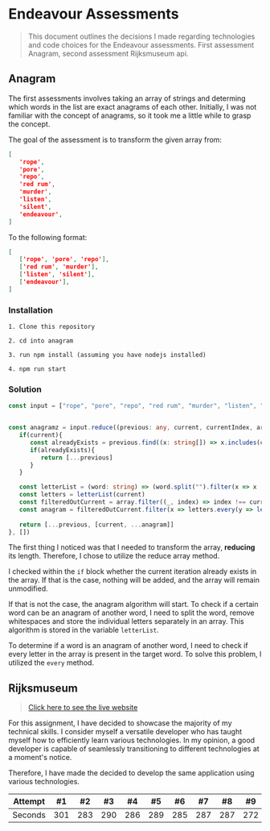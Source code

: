 # Endeavour Assessments
> This document outlines the decisions I made regarding technologies and code choices for the Endeavour assessments. First assessment Anagram, second assessment Rijksmuseum api. 

## Anagram
The first assessments involves taking an array of strings and determing which words in the list are exact anagrams of each other. Initially, I was not familiar with the concept of anagrams, so it took me a little while to grasp the concept.

The goal of the assessment is to transform the given array from:
```json
[
   'rope',
   'pore',
   'repo',
   'red rum',
   'murder',
   'listen',
   'silent',
   'endeavour',
]
```
To the following format:
```json
[
   ['rope', 'pore', 'repo'],
   ['red rum', 'murder'],
   ['listen', 'silent'],
   ['endeavour'],
]
```

### Installation
```
1. Clone this repository

2. cd into anagram

3. run npm install (assuming you have nodejs installed)

4. npm run start
```

### Solution
```ts
const input = ["rope", "pore", "repo", "red rum", "murder", "listen", "silent", "endeavour"]


const anagramz = input.reduce((previous: any, current, currentIndex, array) => {
   if(current){
      const alreadyExists = previous.find((x: string[]) => x.includes(current))
      if(alreadyExists){
         return [...previous]
      }
   }

   const letterList = (word: string) => (word.split("").filter(x => x !== "")) 
   const letters = letterList(current)
   const filteredOutCurrent = array.filter((_, index) => index !== currentIndex)
   const anagram = filteredOutCurrent.filter(x => letters.every(y => letterList(x).includes(y)) )
   
   return [...previous, [current, ...anagram]]
}, [])
```

The first thing I noticed was that I needed to transform the array, **reducing** its length. Therefore, I chose to utilize the reduce array method.

I checked within the `if` block whether the current iteration already exists in the array. If that is the case, nothing will be added, and the array will remain unmodified.

If that is not the case, the anagram algorithm will start. To check if a certain word can be an anagram of another word, I need to split the word, remove whitespaces and store the individual letters separately in an array. This algorithm is stored in the variable `letterList`.

To determine if a word is an anagram of another word, I need to check if every letter in the array is present in the target word. To solve this problem, I utilized the `every` method.


## Rijksmuseum
> [Click here to see the live website](https://endavour.vercel.app/)

For this assignment, I have decided to showcase the majority of my technical skills. I consider myself a versatile developer who has taught myself how to efficiently learn various technologies. In my opinion, a good developer is capable of seamlessly transitioning to different technologies at a moment's notice.

Therefore, I have made the decided to develop the same application using various technologies.

Attempt | #1 | #2 | #3 | #4 | #5 | #6 | #7 | #8 | #9 | #10 | #11
--- | --- | --- | --- |--- |--- |--- |--- |--- |--- |--- |---
Seconds | 301 | 283 | 290 | 286 | 289 | 285 | 287 | 287 | 272 | 276 | 269